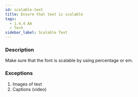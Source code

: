 ```yaml
---
id: scalable-text
title: Ensure that text is scalable
tags:
  - 1.4.4 AA
  - Tech
sidebar_label: Scalable Text
---
```


### Description

Make sure that the font is scalable by using percentage or em.

### Exceptions

1. Images of text
2. Captions (video)
